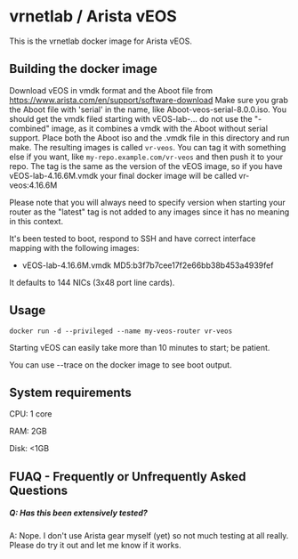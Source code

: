 vrnetlab / Arista vEOS
======================
This is the vrnetlab docker image for Arista vEOS.

Building the docker image
-------------------------
Download vEOS in vmdk format and the Aboot file from 
https://www.arista.com/en/support/software-download
Make sure you grab the Aboot file with 'serial' in the name, like
Aboot-veos-serial-8.0.0.iso. You should get the vmdk filed starting with
vEOS-lab-... do not use the "-combined" image, as it combines a vmdk with the
Aboot without serial support. Place both the Aboot iso and the .vmdk file in
this directory and run make. The resulting images is called `vr-veos`. You can
tag it with something else if you want, like `my-repo.example.com/vr-veos` and
then push it to your repo. The tag is the same as the version of the vEOS
image, so if you have vEOS-lab-4.16.6M.vmdk your final docker image will be
called vr-veos:4.16.6M

Please note that you will always need to specify version when starting your
router as the "latest" tag is not added to any images since it has no meaning
in this context.

It's been tested to boot, respond to SSH and have correct interface mapping
with the following images:

 * vEOS-lab-4.16.6M.vmdk  MD5:b3f7b7cee17f2e66bb38b453a4939fef

It defaults to 144 NICs (3x48 port line cards).

Usage
-----
```
docker run -d --privileged --name my-veos-router vr-veos
```

Starting vEOS can easily take more than 10 minutes to start; be patient.

You can use --trace on the docker image to see boot output.

System requirements
-------------------
CPU: 1 core

RAM: 2GB

Disk: <1GB


FUAQ - Frequently or Unfrequently Asked Questions
-------------------------------------------------
##### Q: Has this been extensively tested?
A: Nope. I don't use Arista gear myself (yet) so not much testing at all
really.  Please do try it out and let me know if it works.
